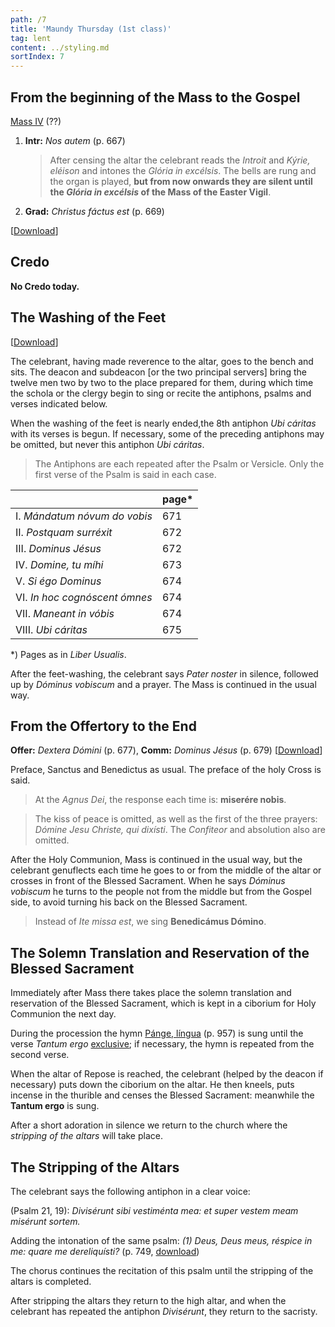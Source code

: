 ```yaml
---
path: /7
title: 'Maundy Thursday (1st class)'
tag: lent
content: ../styling.md
sortIndex: 7
---
```


## From the beginning of the Mass to the Gospel

[Mass IV](/pdf/iv.pdf) (??)

1. **Intr:** _Nos autem_ (p. 667)
   
   > After censing the altar the celebrant reads the _Introit_ and _Kýrie, eléison_ and intones the _Glória in excélsis_. The bells are rung and the organ is played, **but from now onwards they are silent until the _Glória in excélsis_ of the Mass of the Easter Vigil**.
2. **Grad:** _Christus fáctus est_ (p. 669)

\[[Download](/pdf/maundy-thursday-part-1.pdf)\]

## Credo

**No Credo today.**

## The Washing of the Feet

\[[Download](/pdf/maundy-thursday-part-2.pdf)\]

The celebrant, having made reverence to the altar, goes to the bench and sits. The deacon and subdeacon [or the two principal servers] bring the twelve men two by two to the place prepared for them, during which time the schola or the clergy begin to sing or recite the antiphons, psalms and verses indicated below.

When the washing of the feet is nearly ended,the 8th antiphon _Ubi cáritas_ with its verses is begun. If necessary, some of the preceding antiphons may be omitted, but never this antiphon _Ubi cáritas_.

> The Antiphons are each repeated after the Psalm or Versicle. Only the first verse of the Psalm is said in each case.

|   | page* |
|---|---|
| I. _Mándatum nóvum do vobis_ | 671 | The Antiphon _Mándatum nóvum_ is repeated. The following Antiphons are each repeated after the Psalm or Versicle. Only the first verse of the Psalm is said in each case. |
| II. _Postquam surréxit_ | 672 |
| III. _Dominus Jésus_ | 672 |
| IV. _Domine, tu míhi_ | 673 |
| V. _Si égo Dominus_ | 674 |
| VI. _In hoc cognóscent ómnes_ | 674 |
| VII. _Maneant in vóbis_ | 674 |
| VIII. _Ubi cáritas_ | 675 |

*) Pages as in _Liber Usualis_.

After the feet-washing, the celebrant says _Pater noster_ in silence, followed up by _Dóminus vobiscum_ and a prayer. The Mass is continued in the usual way.

## From the Offertory to the End

**Offer:** _Dextera Dómini_ (p. 677), **Comm:** _Dominus Jésus_ (p. 679) \[[Download](/pdf/maundy-thursday-part-3.pdf)\]

Preface, Sanctus and Benedictus as usual. The preface of the holy Cross is said.

> At the _Agnus Dei_, the response each time is: **miserére nobis**.

> The kiss of peace is omitted, as well as the first of the three prayers: _Dómine Jesu Christe, qui dixísti_. The _Confiteor_ and absolution also are omitted.

After the Holy Communion, Mass is continued in the usual way, but the celebrant genuflects each time he goes to or from the middle of the altar or crosses in front of the Blessed Sacrament. When he says _Dóminus vobiscum_ he turns to the people not from the middle but from the Gospel side, to avoid turning his back on the Blessed Sacrament.

> Instead of _Ite missa est_, we sing **Benedicámus Dómino**.

## The Solemn Translation and Reservation of the Blessed Sacrament

Immediately after Mass there takes place the solemn translation and reservation of the Blessed Sacrament, which is kept in a ciborium for Holy Communion the next day.

During the procession the hymn [Pánge, língua](/pdf/pange-lingua.pdf) (p. 957) is sung until the verse _Tantum ergo_ <u>exclusive</u>; if necessary, the hymn is repeated from the second verse.

When the altar of Repose is reached, the celebrant (helped by the deacon if necessary) puts down the ciborium on the altar. He then kneels, puts incense in the thurible and censes the Blessed Sacrament: meanwhile the **Tantum ergo** is sung.

After a short adoration in silence we return to the church where the _stripping of the altars_ will take place.

## The Stripping of the Altars

The celebrant says the following antiphon in a clear voice:

(Psalm 21, 19): _Divisérunt sibi vestiménta mea: et super vestem meam misérunt sortem._

Adding the intonation of the same psalm: _(1) Deus, Deus meus, réspice in me: quare me dereliquísti?_ (p. 749, [download](/pdf/psalm-21.pdf))

The chorus continues the recitation of this psalm until the stripping of the altars is completed.

After stripping the altars they return to the high altar, and when the celebrant has repeated the antiphon _Divisérunt_, they return to the sacristy.
